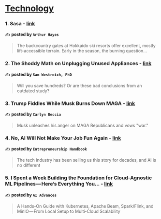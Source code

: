 
<h1><a href=https://medium.com/tag/technology/recommended target="_blank" rel="noopener noreferrer">Technology</a></h1>
<h3>1. Sasa - <a href="https://medium.com/@cryptohayes/sasa-0b474e218c5d" target="_blank" rel="noopener noreferrer">link</a></h3>

✍️ **posted by `Arthur Hayes`**

<blockquote>The backcountry gates at Hokkaido ski resorts offer excellent, mostly lift-accessible terrain. Early in the season, the burning question…</blockquote>

<h3>2. The Shoddy Math on Unplugging Unused Appliances - <a href="https://medium.com/@westwise/the-shoddy-math-on-unplugging-unused-appliances-cd6d8abf1b52" target="_blank" rel="noopener noreferrer">link</a></h3>

✍️ **posted by `Sam Westreich, PhD`**

<blockquote>Will you save hundreds? Or are these bad conclusions from an outdated study?</blockquote>

<h3>3. Trump Fiddles While Musk Burns Down MAGA - <a href="https://medium.com/@carlynbeccia/trump-fiddles-while-musk-burns-down-maga-6183696f73ad" target="_blank" rel="noopener noreferrer">link</a></h3>

✍️ **posted by `Carlyn Beccia`**

<blockquote>Musk unleashes his anger on MAGA Republicans and vows "war."</blockquote>

<h3>4. No, AI Will Not Make Your Job Fun Again - <a href="https://medium.com/entrepreneur-s-handbook/no-ai-will-not-make-your-job-fun-again-ae4a6355e8e9" target="_blank" rel="noopener noreferrer">link</a></h3>

✍️ **posted by `Entrepreneurship Handbook`**

<blockquote>The tech industry has been selling us this story for decades, and AI is no different</blockquote>

<h3>5. I Spent a Week Building the Foundation for Cloud-Agnostic ML Pipelines — Here’s Everything You… - <a href="https://medium.com/ai-advances/i-spent-a-week-building-the-foundation-for-cloud-agnostic-ml-pipelines-heres-everything-you-f147bfb75ad0" target="_blank" rel="noopener noreferrer">link</a></h3>

✍️ **posted by `AI Advances`**

<blockquote>A Hands-On Guide with Kubernetes, Apache Beam, Spark/Flink, and MinIO — From Local Setup to Multi-Cloud Scalability</blockquote>

